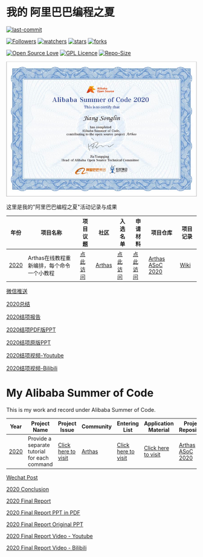 # 我的 阿里巴巴编程之夏

[![last-commit](https://img.shields.io/github/last-commit/HollowMan6/My-Alibaba-Summer-of-Code)](../../graphs/commit-activity)

[![Followers](https://img.shields.io/github/followers/HollowMan6?style=social)](https://github.com/HollowMan6?tab=followers)
[![watchers](https://img.shields.io/github/watchers/HollowMan6/My-Alibaba-Summer-of-Code?style=social)](../../watchers)
[![stars](https://img.shields.io/github/stars/HollowMan6/My-Alibaba-Summer-of-Code?style=social)](../../stargazers)
[![forks](https://img.shields.io/github/forks/HollowMan6/My-Alibaba-Summer-of-Code?style=social)](../../network/members)

[![Open Source Love](https://img.shields.io/badge/-%E2%9D%A4%20Open%20Source-Green?style=flat-square&logo=Github&logoColor=white&link=https://hollowman6.github.io/fund.html)](https://hollowman6.github.io/fund.html)
[![GPL Licence](https://img.shields.io/badge/license-GPL-blue)](https://opensource.org/licenses/GPL-3.0/)
[![Repo-Size](https://img.shields.io/github/repo-size/HollowMan6/My-Alibaba-Summer-of-Code.svg)](../../archive/master.zip)

![](2020-Arthas/Certificate.jpg)

这里是我的"阿里巴巴编程之夏"活动记录与成果

|  年份   |  项目名称  |  项目议题  | 社区 |  入选名单  |  申请材料  |  项目仓库  | 项目记录 |
|  ----  | ----  |  ----  | ----  | ----  | ----  | ----  |  ----  |
| [2020](https://developer.aliyun.com/topic/summerofcode2020)  | Arthas在线教程重新编排，每个命令一个小教程 | [点此访问](https://github.com/alibaba/arthas/issues/847)  |[Arthas](https://github.com/alibaba/arthas/issues/1198)|[点此访问](https://developer.aliyun.com/article/767007?spm=a2c6h.14553213.J_1935739830.1.156922c1aWm0q8&groupCode=opensource) | [点此访问](2020-Arthas/Alibaba%20Summer%20of%20Code%202020%20Proposal.pdf) |[Arthas ASoC 2020](https://github.com/HollowMan6/Arthas-ASoC-2020)|[Wiki](https://github.com/HollowMan6/Arthas-ASoC-2020/wiki) |

[微信推送](https://mp.weixin.qq.com/s/pMSYqXe-av6qflLirotBRA)

[2020总结](2020-Arthas/Conclusion-Chinese.md)

[2020结项报告](2020-Arthas/阿里巴巴编程之夏2020%20-%20Arthas结项报告.md)

[2020结项PDF版PPT](2020-Arthas/阿里巴巴编程之夏2020%20-%20Arthas结项报告.pdf)

[2020结项原版PPT](2020-Arthas/阿里巴巴编程之夏2020%20-%20Arthas结项报告.pptx)

[2020结项视频-Youtube](https://www.youtube.com/watch?v=hNbjZQopfCo&t=28s)

[2020结项视频-Bilibili](https://www.bilibili.com/video/BV1ih41197m3/)

# My Alibaba Summer of Code
This is my work and record under Alibaba Summer of Code.

|  Year   |  Project Name   | Project Issue  | Community |  Entering List  |  Application Material  | Project Repository  |  Project Log |
|  ----  | ----  |  ----  | ----  | ----  | ----  | ----  |  ----  | 
| [2020](https://www.alibabacloud.com/campaign/summerofcode2020)  | Provide a separate tutorial for each command | [Click here to visit](https://github.com/alibaba/arthas/issues/847)  |[Arthas](https://github.com/alibaba/arthas/issues/1198)|[Click here to visit](https://developer.aliyun.com/article/767007?spm=a2c6h.14553213.J_1935739830.1.156922c1aWm0q8&groupCode=opensource) | [Click here to visit](2020-Arthas/Alibaba%20Summer%20of%20Code%202020%20Proposal.pdf) |[Arthas ASoC 2020](https://github.com/HollowMan6/Arthas-ASoC-2020)| [Wiki](https://github.com/HollowMan6/Arthas-ASoC-2020/wiki) |

[Wechat Post](https://mp.weixin.qq.com/s/pMSYqXe-av6qflLirotBRA)

[2020 Conclusion](2020-Arthas/Conclusion-English.md)

[2020 Final Report](2020-Arthas/Alibaba%20Summer%20of%20Code%202020%20-%20Arthas%20Final%20Report.md)

[2020 Final Report PPT in PDF](2020-Arthas/Alibaba%20Summer%20of%20Code%202020%20-%20Arthas%20Final%20Report.pdf)

[2020 Final Report Original PPT](2020-Arthas/Alibaba%20Summer%20of%20Code%202020%20-%20Arthas%20Final%20Report.pptx)

[2020 Final Report Video - Youtube](https://www.youtube.com/watch?v=kMy_NnYrc1A&t=17s)

[2020 Final Report Video - Bilibili](https://www.bilibili.com/video/BV1nT4y1L7gA/)
